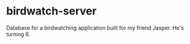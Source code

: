 # birdwatch-server
Database for a birdwatching application built for my friend Jasper. He's turning 6.

